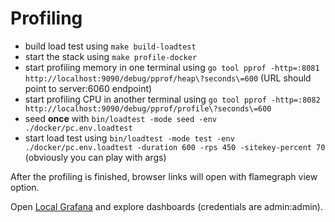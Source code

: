 # Profiling

- build load test using `make build-loadtest`
- start the stack using `make profile-docker`
- start profiling memory in one terminal using `go tool pprof -http=:8081 http://localhost:9090/debug/pprof/heap\?seconds\=600` (URL should point to server:6060 endpoint)
- start profiling CPU in another terminal using `go tool pprof -http=:8082 http://localhost:9090/debug/pprof/profile\?seconds\=600`
- seed **once** with `bin/loadtest -mode seed -env ./docker/pc.env.loadtest`
- start load test using `bin/loadtest -mode test -env ./docker/pc.env.loadtest -duration 600 -rps 450 -sitekey-percent 70` (obviously you can play with args)

After the profiling is finished, browser links will open with flamegraph view option.

Open [Local Grafana](http://localhost:3000) and explore dashboards (credentials are admin:admin).
